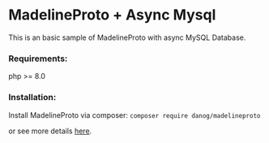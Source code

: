# MadelineProto + Async Mysql
This is an basic sample of MadelineProto with async MySQL Database.

### Requirements:
php >= 8.0

### Installation:
Install MadelineProto via composer:
`composer require danog/madelineproto`

or see more details [here](https://docs.madelineproto.xyz/docs/INSTALLATION.html).
